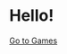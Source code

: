 
<html lang="en">
<head>
    <meta charset="UTF-8">
    <meta name="viewport" content="width=device-width, initial-scale=1.0">
    <title>KING ROOM WEB</title>
    <link rel="stylesheet" href="index.css"> <!-- Link to the CSS file -->
</head>
<body>
    <h1>Hello!</h1>
    <a href="/playwhat">Go to Games</a>
</body>
</html>